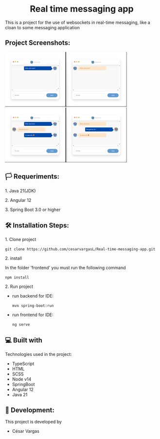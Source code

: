 <h1 align="center" id="title">Real time messaging app</h1>

<p id="description">This is a project for the use of websockets in real-time messaging, like a cloan to some messaging application</p>

<h2>Project Screenshots:</h2>

<img src="frontend/ng-real-time-messages/src/assets/Screenshot1.png" alt="project-screenshot" width="400px" height="180px">

<img src="frontend/ng-real-time-messages/src/assets/Screenshot2.png" alt="project-screenshot" width="400px" height="180px">

<h2>🏳️ Requeriments:</h2>

<p>1. Java 21(JDK)</p>
<p>2. Angular 12</p>
<p>3. Spring Boot 3.0 or higher</p>

<h2>🛠️ Installation Steps:</h2>

<p>1. Clone project</p>


``` git clone https://github.com/cesarvargasL/Real-time-messaging-app.git ```

<p>2. install</p>
In the folder 'frontend' you must run the following command

``` npm install ```

<p>2. Run project</p>

* run backend for IDE:

    ``` mvn spring-boot:run ```
* run frontend for IDE:

    ``` ng serve ```



<h2>💻 Built with</h2>

Technologies used in the project:

* TypeScript
* HTML
* SCSS
* Node v14
* SpringBoot
* Angular 12
* Java 21

<h2>👾 Development:</h2>

This project is developed by 
* César Vargas
